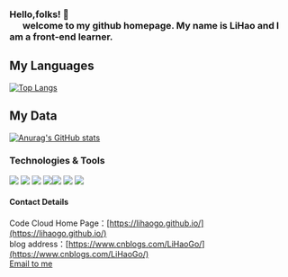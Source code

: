 

<h3>Hello,folks! 👋<br>
&nbsp;&nbsp; &nbsp;&nbsp; welcome to my github homepage. My name is LiHao and I am a front-end learner.





## My Languages



[![Top Langs](https://github-readme-stats.vercel.app/api/top-langs/?username=LiHaoGo&hide=html&layout=compact)](https://github.com/anuraghazra/github-readme-stats)




## My Data

[![Anurag's GitHub stats](https://github-readme-stats.vercel.app/api?username=LiHaoGo&count_private=true&theme=cobalt)](https://github.com/anuraghazra/github-readme-stats)




### Technologies & Tools

![](https://img.shields.io/badge/Tools-jQuery-informational?style=flat&logo=postgresql&logoColor=white&color=2bbc8a)  ![](https://img.shields.io/badge/Editor-VScode-informational?style=flat&logo=intellij-idea&logoColor=white&color=2bbc8a)  ![](https://img.shields.io/badge/Tools-MySQL-informational?style=flat&logo=postgresql&logoColor=white&color=2bbc8a)  ![](https://img.shields.io/badge/Tools-Layui-informational?style=flat&logo=postgresql&logoColor=white&color=2bbc8a)![](https://img.shields.io/badge/Tools-Bootstrap-informational?style=flat&logo=postgresql&logoColor=white&color=2bbc8a)  ![](https://img.shields.io/badge/Code-Vue-informational?style=flat&logo=vue.js&logoColor=white&color=2bbc8a)  ![](https://img.shields.io/badge/Code-JavaScript-informational?style=flat&logo=javascript&logoColor=white&color=2bbc8a)




#### Contact Details
Code Cloud Home Page：[https://lihaogo.github.io/](https://lihaogo.github.io/)<br>
blog address：[https://www.cnblogs.com/LiHaoGo/](https://www.cnblogs.com/LiHaoGo/)<br>
[Email to me](mailto:lihaogo0222@163.com)

